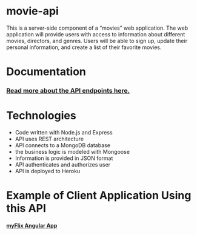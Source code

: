 # movie-api
This is a server-side component of a “movies” web application. 
The web
application will provide users with access to information about different
movies, directors, and genres. Users will be able to sign up, update their
personal information, and create a list of their favorite movies.

# Documentation
### [Read more about the API endpoints here.](https://project-my-flix.herokuapp.com/documentation.html)


# Technologies
* Code written with Node.js and Express
* API uses REST architecture
* API connects to a MongoDB database
* the business logic is modeled with Mongoose
* Information is provided in JSON format
* API authenticates and authorizes user
* API is deployed to Heroku


# Example of Client Application Using this API

#### [myFlix Angular App](https://salvia17.github.io/myFlix-Angular/welcome)
